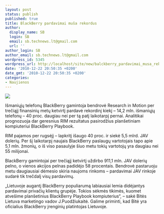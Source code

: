 ```yaml
---
layout: post
status: publish
published: true
title: BlackBerry pardavimai muša rekordus
author:
  display_name: SB
  login: SB
  email: sb.technews.lt@gmail.com
  url: ''
author_login: SB
author_email: sb.technews.lt@gmail.com
wordpress_id: 5345
wordpress_url: http://localhost/site/new/balckberry_pardavimai_musa_rekordus/
date: '2010-12-22 20:50:35 +0200'
date_gmt: '2010-12-22 20:50:35 +0200'
categories:
- Naujienos
---
```

<div class="imgright"><img src="http://technews.lt/upload/blackberry-torch-1.jpg"  /></div>
<p>Išmaniųjų telefonų BlackBerry gamintoja bendrovė Research in Motion per trečiąjį finansinių metų ketvirtį pardavė rekordinį kiekį – 14,2 mln. išmaniųjų telefonų – 40 proc. daugiau nei per tą patį laikotarpį pernai. Analitikai prognozuoja dar geresnius RIM rezultatus pasirodžius planšetiniam kompiuteriui BlackBerry Playbook.</p>
<p>RIM pajamos per rugsėjį – lapkritį išaugo 40 proc. ir siekė 5,5 mlrd. JAV dolerių. Per šį laikotarpį naujais BlackBerry paslaugų vartotojais tapo apie 5,1 mln. žmonių, o iš viso pasaulyje šiuo metu tokių vartotojų yra daugiau nei 55 milijonai.</p>
<p>BlackBerry gamintojai per trečiąjį ketvirtį uždirbo 911,1 mln. JAV dolerių pelno, o vienos akcijos pelnas padidėjo 58 procentais. Bendrovė pastaruoju metu daugiausiai dėmesio skiria naujoms rinkoms – pardavimai JAV rinkoje sudarė tik trečdalį visų pardavimų.</p>
<p>„Lietuvoje augantį BlackBerry populiarumą labiausiai lemia didėjantys pardavimai privačių klientų grupėje. Tokios sėkmės tikimės, kuomet atvešime planšetinius BlackBerry Playbook kompiuterius“, – sakė Bitės Lietuva marketingo vadov J.Puodžiukaitė. Galime priminti, kad Bitė yra oficialius BlackBerry įrenginių platintojas Lietuvoje.</p>
